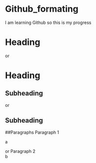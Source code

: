 # Github_formating

I am learning Github so this is my progress  

# Heading  
or

Heading
===

## Subheading
or 

Subheading
---

##Paragraphs
 Paragraph 1

 a

 or Paragraph 2  
 b